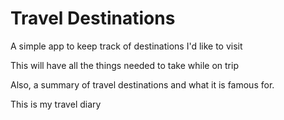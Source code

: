 # Travel Destinations

A simple app to keep track of destinations I'd like to visit

This will have all the things needed to take while on trip

Also, a summary of travel destinations and what it is famous for.

This is my travel diary
